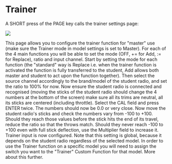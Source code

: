 # Trainer

A SHORT press of the PAGE key calls the trainer settings page:

![](images/radio-trainer.png)

This page allows you to configure the trainer function for "master" use (make sure the Trainer mode in model settings is set to Master). For each of the 4 main functions you will be able to set the mode (OFF, += for Add, := for Replace), ratio and input channel.
Start by setting the mode for each function (the "standard" way is Replace i.e. when the trainer function is activated the function is fully transferred to the student, Add allows both master and student to act upon the function together). Then select the source channel accordingly to the brand/model of the student radio, and set the ratio to 100% for now. Now ensure the student radio is connected and recognised (moving the sticks of the student radio should change the 4 numbers at the bottom of the screen) make sure all its trims are neutral, all its sticks are centered (including throttle). Select the CAL field and press ENTER twice. The numbers should now be 0.0 or very close.
Now move the student radio's sticks and check the numbers vary from -100 to +100. Should they reach those values before the stick hits the end of its travel, reduce the ratio so that the throws match. Should they never reach -100 to +100 even with full stick deflection, use the Multiplier field to increase it.
Trainer input is now configured. Note that this setting is global, because it depends on the student radio regardless of the selected model. In order to use the Trainer function on a specific model you will need to assign the switch you want to the "Trainer" Custom Function for that model. More about this further.
